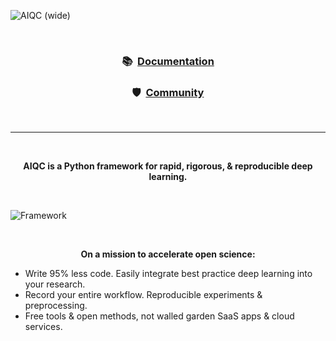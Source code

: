 <!-- This page is formatted for GitHub's markdown renderer -->
![AIQC (wide)](https://raw.githubusercontent.com/aiqc/aiqc/main/docs/images/aiqc_logo_banner_controlroom.png)

<br />

<h3 align='center'>📚&nbsp;&nbsp;<a href="https://aiqc.readthedocs.io/">Documentation</a></h3>

<h3 align='center'>🛡️&nbsp;&nbsp;<a href="https://aiqc.readthedocs.io/en/latest/community.html">Community</a></h3>

<br />

---

<br />

<p align='center'><b>AIQC is a Python framework for rapid, rigorous, & reproducible deep learning.</b></p>

<br />

![Framework](https://raw.githubusercontent.com/aiqc/aiqc/main/docs/images/framework_may19.png)

<br />

<p align='center'><b>On a mission to accelerate open science:</b></p>

* Write 95% less code. Easily integrate best practice deep learning into your research.
* Record your entire workflow. Reproducible experiments & preprocessing.
* Free tools & open methods, not walled garden SaaS apps & cloud services.